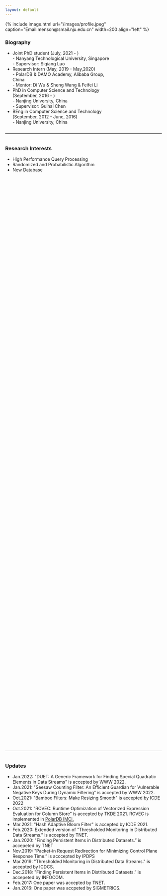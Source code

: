 ```yaml
---
layout: default
---
```


<div class="home" style="width:100%;margin-top:0.5%;overflow: hidden;">
    {% include image.html url="/images/profile.jpeg" caption="Email:menson@smail.nju.edu.cn" width=200 align="left" %}  
    <div style="width:70%;positon:relative;float:left;margin:auto;" >
        <div style="width:20%;float:right;" >
            <script type="text/javascript" id="clstr_globe" src="//clustrmaps.com/globe.js?d=EIJ3JO6Pc1dgJalsnc_IcmLbLdDoPEFqew-PZXrfYQI"></script>
        </div>
        <h3>Biography</h3>
        <ul>
            <li class="h5">Joint PhD student (July, 2021 - )<br>
            <span class="tab"> - Nanyang Technological University, Singapore</span><br>
            <span class="tab"> - Supervisor: Siqiang Luo</span>
            </li>
            <li class="h5">Research Intern (May, 2019 - May,2020)<br>
            <span class="tab"> - PolarDB & DAMO Academy, Alibaba Group, China</span><br>
            <span class="tab"> - Mentor: Di Wu & Sheng Wang & Feifei Li</span>
            </li>
            <li class="h5">PhD in Computer Science and Technology (September, 2016 - )<br>
            <span class="tab"> - Nanjing University, China</span>
            <br>
            <span class="tab"> - Supervisor: Guihai Chen</span></li>
            <li class="h5">BEng in Computer Science and Technology (September, 2012 - June, 2016)<br>
            <span class="tab"> - Nanjing University, China</span></li>
        </ul>
    </div>
</div>

---------

<div style="width:100%;height:50%; overflow-y: scroll;overflow-y: hidden;">
<h3>Research Interests</h3>
<ul>
<li class="h5">High Performance Query Processing</li>
<li class="h5">Randomized and Probabilistic Algorithm</li>
<li class="h5">New Database</li>
</ul>
<!-- <div style="width=10px;overflow-y: scroll;"> -->
 <!-- <script type="text/javascript" id="clstr_globe" src="//clustrmaps.com/globe.js?d=EIJ3JO6Pc1dgJalsnc_IcmLbLdDoPEFqew-PZXrfYQI"></script> -->
<!-- </div> -->
</div>


---------


<div class="updates" style="width:100%;height:50%; overflow-y: scroll;overflow-y: hidden;">
<h3> Updates</h3>
<ul class="list-group list-group-flush">
<li class=""><span class="h5">Jan.2022: </span> <a class="h5" herf="">"DUET: A Generic Framework for Finding Special Quadratic Elements in Data Streams" is accepted by WWW 2022.</a></li>
<li><span class="h5">Jan.2021: </span><a class="h5">"Seesaw Counting Filter: An Efficient Guardian for Vulnerable Negative Keys During Dynamic Filtering" is accepted by WWW 2022.</a></li>
<li><span class="h5">Oct.2021: </span> <a class="h5">"Bamboo Filters: Make Resizing Smooth" is accepted by ICDE 2022</a></li>
<li><span class="h5">Oct.2021: </span> <a class="h5">"ROVEC: Runtime Optimization of Vectorized Expression Evaluation for Column Store" is accepted by TKDE 2021. ROVEC is implemented in <a class="h5" href="https://mp.weixin.qq.com/s/KkEHqQI3B2B1BY8siae01w">PolarDB IMCI.</a></a></li>
<li><span class="h5">Mar.2021: </span> <a class="h5" herf="">"Hash Adaptive Bloom Filter" is accepted by ICDE 2021.</a></li>
<li><span class="h5">Feb.2020: </span> <a class="h5"> Extended version of "Thresholded Monitoring in Distributed Data Streams." is accepted by TNET.</a></li>
<li><span class="h5">Jan.2020: </span> <a class="h5">"Finding Persistent Items in Distributed Datasets.” is accepeted by TNET</a></li>
<li><span class="h5">Nov.2019: </span> <a class="h5">"Packet-in Request Redirection for Minimizing Control Plane Response Time.” is acccepted by IPDPS </a></li>
<li><span class="h5">Mar.2019: </span> <a class="h5">"Thresholded Monitoring in Distributed Data Streams." is accepted by ICDCS.</a></li>
<li><span class="h5">Dec.2018: </span> <a class="h5">"Finding Persistent Items in Distributed Datasets.” is accepeted by INFOCOM.</a></li>
<li><span class="h5">Feb.2017: </span> <a class="h5">One paper was accepted by TNET.</a></li>
<li><span class="h5">Jan.2016: </span> <a class="h5">One paper was accpeted by SIGMETRICS.</a></li>
</ul>
</div>

-------

<p class="h3">Invited Reviewer: <span class="h5">WASA-2021, CIKM-2021, ICDE-2021, JSA-2021, WWW-2022</span></p>


<!-- serve command -->
<!-- bundle exec jekyll serve --incremental  -->

